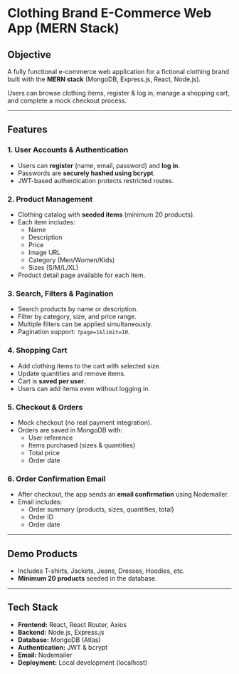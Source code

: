 # Clothing Brand E-Commerce Web App (MERN Stack)

## **Objective**
A fully functional e-commerce web application for a fictional clothing brand built with the **MERN stack** (MongoDB, Express.js, React, Node.js).  

Users can browse clothing items, register & log in, manage a shopping cart, and complete a mock checkout process.  

---

## **Features**

### **1. User Accounts & Authentication**
- Users can **register** (name, email, password) and **log in**.
- Passwords are **securely hashed using bcrypt**.
- JWT-based authentication protects restricted routes.

### **2. Product Management**
- Clothing catalog with **seeded items** (minimum 20 products).
- Each item includes:  
  - Name  
  - Description  
  - Price  
  - Image URL  
  - Category (Men/Women/Kids)  
  - Sizes (S/M/L/XL)
- Product detail page available for each item.

### **3. Search, Filters & Pagination**
- Search products by name or description.
- Filter by category, size, and price range.
- Multiple filters can be applied simultaneously.
- Pagination support: `?page=1&limit=10`.

### **4. Shopping Cart**
- Add clothing items to the cart with selected size.
- Update quantities and remove items.
- Cart is **saved per user**.
- Users can add items even without logging in.

### **5. Checkout & Orders**
- Mock checkout (no real payment integration).
- Orders are saved in MongoDB with:  
  - User reference  
  - Items purchased (sizes & quantities)  
  - Total price  
  - Order date

### **6. Order Confirmation Email**
- After checkout, the app sends an **email confirmation** using Nodemailer.  
- Email includes:  
  - Order summary (products, sizes, quantities, total)  
  - Order ID  
  - Order date

---

## **Demo Products**
- Includes T-shirts, Jackets, Jeans, Dresses, Hoodies, etc.  
- **Minimum 20 products** seeded in the database.

---

## **Tech Stack**
- **Frontend:** React, React Router, Axios  
- **Backend:** Node.js, Express.js  
- **Database:** MongoDB (Atlas)  
- **Authentication:** JWT & bcrypt  
- **Email:** Nodemailer  
- **Deployment:** Local development (localhost)
